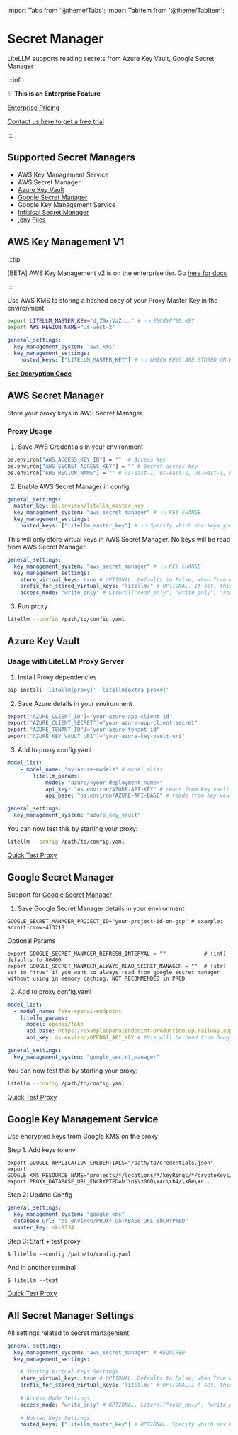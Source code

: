 import Tabs from '@theme/Tabs';
import TabItem from '@theme/TabItem';

# Secret Manager
LiteLLM supports reading secrets from Azure Key Vault, Google Secret Manager

:::info

✨ **This is an Enterprise Feature**

[Enterprise Pricing](https://www.litellm.ai/#pricing)

[Contact us here to get a free trial](https://calendly.com/d/4mp-gd3-k5k/litellm-1-1-onboarding-chat)

:::

## Supported Secret Managers

- AWS Key Management Service
- AWS Secret Manager
- [Azure Key Vault](#azure-key-vault)
- [Google Secret Manager](#google-secret-manager)
- Google Key Management Service
- [Infisical Secret Manager](#infisical-secret-manager)
- [.env Files](#env-files)

## AWS Key Management V1

:::tip

[BETA] AWS Key Management v2 is on the enterprise tier. Go [here for docs](./proxy/enterprise.md#beta-aws-key-manager---key-decryption)

:::

Use AWS KMS to storing a hashed copy of your Proxy Master Key in the environment. 

```bash
export LITELLM_MASTER_KEY="djZ9xjVaZ..." # 👈 ENCRYPTED KEY
export AWS_REGION_NAME="us-west-2"
```

```yaml
general_settings:
  key_management_system: "aws_kms"
  key_management_settings:
    hosted_keys: ["LITELLM_MASTER_KEY"] # 👈 WHICH KEYS ARE STORED ON KMS
```

[**See Decryption Code**](https://github.com/BerriAI/litellm/blob/a2da2a8f168d45648b61279d4795d647d94f90c9/litellm/utils.py#L10182)

## AWS Secret Manager

Store your proxy keys in AWS Secret Manager.

### Proxy Usage

1. Save AWS Credentials in your environment
```bash
os.environ["AWS_ACCESS_KEY_ID"] = ""  # Access key
os.environ["AWS_SECRET_ACCESS_KEY"] = "" # Secret access key
os.environ["AWS_REGION_NAME"] = "" # us-east-1, us-east-2, us-west-1, us-west-2
```

2. Enable AWS Secret Manager in config. 

<Tabs>
<TabItem value="read_only" label="Read Keys from AWS Secret Manager">

```yaml
general_settings:
  master_key: os.environ/litellm_master_key 
  key_management_system: "aws_secret_manager" # 👈 KEY CHANGE
  key_management_settings: 
    hosted_keys: ["litellm_master_key"] # 👈 Specify which env keys you stored on AWS 

```

</TabItem>

<TabItem value="write_only" label="Write Virtual Keys to AWS Secret Manager">

This will only store virtual keys in AWS Secret Manager. No keys will be read from AWS Secret Manager.

```yaml
general_settings:
  key_management_system: "aws_secret_manager" # 👈 KEY CHANGE
  key_management_settings: 
    store_virtual_keys: true # OPTIONAL. Defaults to False, when True will store virtual keys in secret manager
    prefix_for_stored_virtual_keys: "litellm/" # OPTIONAL. If set, this prefix will be used for stored virtual keys in the secret manager
    access_mode: "write_only" # Literal["read_only", "write_only", "read_and_write"]
```
</TabItem>
</Tabs>

3. Run proxy

```bash
litellm --config /path/to/config.yaml
```

## Azure Key Vault
<!-- 
### Quick Start

```python 
### Instantiate Azure Key Vault Client ###
from azure.keyvault.secrets import SecretClient
from azure.identity import ClientSecretCredential

# Set your Azure Key Vault URI
KVUri = os.getenv("AZURE_KEY_VAULT_URI")

# Set your Azure AD application/client ID, client secret, and tenant ID - create an application with permission to call your key vault
client_id = os.getenv("AZURE_CLIENT_ID") 
client_secret = os.getenv("AZURE_CLIENT_SECRET")
tenant_id = os.getenv("AZURE_TENANT_ID") 

# Initialize the ClientSecretCredential
credential = ClientSecretCredential(client_id=client_id, client_secret=client_secret, tenant_id=tenant_id)

# Create the SecretClient using the credential
client = SecretClient(vault_url=KVUri, credential=credential)

### Connect to LiteLLM ###
import litellm
litellm.secret_manager = client

litellm.get_secret("your-test-key")
``` -->

### Usage with LiteLLM Proxy Server

1. Install Proxy dependencies 
```bash
pip install 'litellm[proxy]' 'litellm[extra_proxy]'
```

2. Save Azure details in your environment
```bash 
export["AZURE_CLIENT_ID"]="your-azure-app-client-id"
export["AZURE_CLIENT_SECRET"]="your-azure-app-client-secret"
export["AZURE_TENANT_ID"]="your-azure-tenant-id"
export["AZURE_KEY_VAULT_URI"]="your-azure-key-vault-uri"
```

3. Add to proxy config.yaml 
```yaml
model_list: 
    - model_name: "my-azure-models" # model alias 
        litellm_params:
            model: "azure/<your-deployment-name>"
            api_key: "os.environ/AZURE-API-KEY" # reads from key vault - get_secret("AZURE_API_KEY")
            api_base: "os.environ/AZURE-API-BASE" # reads from key vault - get_secret("AZURE_API_BASE")

general_settings:
  key_management_system: "azure_key_vault"
```

You can now test this by starting your proxy: 
```bash
litellm --config /path/to/config.yaml
```

[Quick Test Proxy](./proxy/quick_start#using-litellm-proxy---curl-request-openai-package-langchain-langchain-js)

## Google Secret Manager

Support for [Google Secret Manager](https://cloud.google.com/security/products/secret-manager)


1. Save Google Secret Manager details in your environment

```shell 
GOOGLE_SECRET_MANAGER_PROJECT_ID="your-project-id-on-gcp" # example: adroit-crow-413218
```

Optional Params

```shell
export GOOGLE_SECRET_MANAGER_REFRESH_INTERVAL = ""            # (int) defaults to 86400
export GOOGLE_SECRET_MANAGER_ALWAYS_READ_SECRET_MANAGER = ""  # (str) set to "true" if you want to always read from google secret manager without using in memory caching. NOT RECOMMENDED in PROD
```

2. Add to proxy config.yaml 
```yaml
model_list:
  - model_name: fake-openai-endpoint
    litellm_params:
      model: openai/fake
      api_base: https://exampleopenaiendpoint-production.up.railway.app/
      api_key: os.environ/OPENAI_API_KEY # this will be read from Google Secret Manager

general_settings:
  key_management_system: "google_secret_manager"
```

You can now test this by starting your proxy: 
```bash
litellm --config /path/to/config.yaml
```

[Quick Test Proxy](./proxy/quick_start#using-litellm-proxy---curl-request-openai-package-langchain-langchain-js)


## Google Key Management Service 

Use encrypted keys from Google KMS on the proxy

Step 1. Add keys to env 
```
export GOOGLE_APPLICATION_CREDENTIALS="/path/to/credentials.json"
export GOOGLE_KMS_RESOURCE_NAME="projects/*/locations/*/keyRings/*/cryptoKeys/*"
export PROXY_DATABASE_URL_ENCRYPTED=b'\n$\x00D\xac\xb4/\x8e\xc...'
```

Step 2: Update Config

```yaml
general_settings:
  key_management_system: "google_kms"
  database_url: "os.environ/PROXY_DATABASE_URL_ENCRYPTED"
  master_key: sk-1234
```

Step 3: Start + test proxy

```
$ litellm --config /path/to/config.yaml
```

And in another terminal
```
$ litellm --test 
```

[Quick Test Proxy](./proxy/quick_start#using-litellm-proxy---curl-request-openai-package-langchain-langchain-js)

<!-- 
## .env Files
If no secret manager client is specified, Litellm automatically uses the `.env` file to manage sensitive data. -->


## All Secret Manager Settings

All settings related to secret management

```yaml
general_settings:
  key_management_system: "aws_secret_manager" # REQUIRED
  key_management_settings:  

    # Storing Virtual Keys Settings
    store_virtual_keys: true # OPTIONAL. Defaults to False, when True will store virtual keys in secret manager
    prefix_for_stored_virtual_keys: "litellm/" # OPTIONAL.I f set, this prefix will be used for stored virtual keys in the secret manager
    
    # Access Mode Settings
    access_mode: "write_only" # OPTIONAL. Literal["read_only", "write_only", "read_and_write"]. Defaults to "read_only"
    
    # Hosted Keys Settings
    hosted_keys: ["litellm_master_key"] # OPTIONAL. Specify which env keys you stored on AWS
```